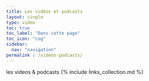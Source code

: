 ```yaml
---
title: Les vidéos et podcasts
layout: single
type: video
toc: true
toc_label: "Dans cette page"
toc_icon: "cog"
sidebar:
  nav: "navigation"
permalink : /videos-podcasts/
---
```

les videos & podcasts
{% include links_collection.md %}
